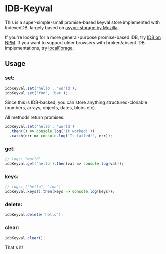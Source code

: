 # IDB-Keyval

This is a super-simple-small promise-based keyval store implemented with IndexedDB, largely based on [async-storage by Mozilla](https://github.com/mozilla-b2g/gaia/blob/master/shared/js/async_storage.js).

If you're looking for a more general-purpose promise-based IDB, try [IDB on NPM](https://www.npmjs.com/package/idb). If you want to support older browsers with broken/absent IDB implementations, try [localForage](https://github.com/localForage/localForage). 

## Usage

### set:

```js
idbKeyval.set('hello', 'world');
idbKeyval.set('foo', 'bar');
```

Since this is IDB-backed, you can store anything structured-clonable (numbers, arrays, objects, dates, blobs etc).

All methods return promises:

```js
idbKeyval.set('hello', 'world')
  .then(() => console.log('It worked!'))
  .catch(err => console.log('It failed!', err));
```

### get:

```js
// logs: "world"
idbKeyval.get('hello').then(val => console.log(val));
```

### keys:

```js
// logs: ["hello", "foo"]
idbKeyval.keys().then(keys => console.log(keys));
```

### delete:

```js
idbKeyval.delete('hello');
```

### clear:

```js
idbKeyval.clear();
```

That's it!
